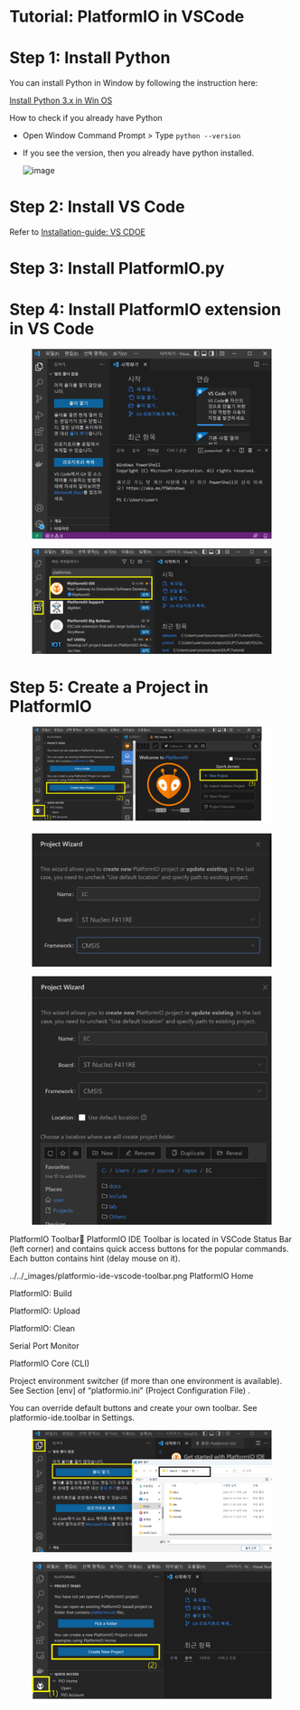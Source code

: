 # Tutorial: PlatformIO in VSCode

# Step 1: Install Python

You can install Python in Window by following the instruction here:

[Install Python 3.x in Win OS](https://www.python.org/downloads/windows/)

How to check if you already have Python
* Open Window Command Prompt >  Type `python --version`
* If you see the version, then you already have python installed.

  ![image](https://github.com/user-attachments/assets/42cdb9a9-7097-4f1a-816d-d96ba8d86869)


# Step 2: Install VS Code

Refer to [Installation-guide: VS CDOE](https://ykkim.gitbook.io/dlip/installation-guide/ide/vscode)



# Step 3: Install PlatformIO.py


# Step 4: Install PlatformIO extension in VS Code
<figure><img src="../../.gitbook/assets/image (53).png" alt=""><figcaption></figcaption></figure>



<figure><img src="../../.gitbook/assets/image (55).png" alt=""><figcaption></figcaption></figure>


# Step 5: Create a Project in PlatformIO 

<figure><img src="../../.gitbook/assets/image (124).png" alt=""><figcaption></figcaption></figure>





<figure><img src="../../.gitbook/assets/image (125).png" alt=""><figcaption></figcaption></figure>



<figure><img src="../../.gitbook/assets/image (126).png" alt=""><figcaption></figcaption></figure>

PlatformIO Toolbar
PlatformIO IDE Toolbar is located in VSCode Status Bar (left corner) and contains quick access buttons for the popular commands. Each button contains hint (delay mouse on it).

../../_images/platformio-ide-vscode-toolbar.png
PlatformIO Home

PlatformIO: Build

PlatformIO: Upload

PlatformIO: Clean

Serial Port Monitor

PlatformIO Core (CLI)

Project environment switcher (if more than one environment is available). See Section [env] of “platformio.ini” (Project Configuration File) .

You can override default buttons and create your own toolbar. See platformio-ide.toolbar in Settings.

<figure><img src="../../.gitbook/assets/image (122).png" alt=""><figcaption></figcaption></figure>



<figure><img src="../../.gitbook/assets/image (123).png" alt=""><figcaption></figcaption></figure>
